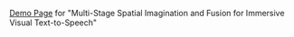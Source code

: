 [Demo Page](https://lixuyuan102.github.io/Demo-IVTTS/) for "Multi-Stage Spatial Imagination and Fusion for Immersive Visual Text-to-Speech"

